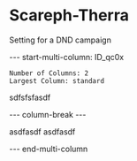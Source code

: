 # Scareph-Therra
Setting for a DND campaign

--- start-multi-column: ID_qc0x

```column-settings
Number of Columns: 2
Largest Column: standard
```

sdfsfsfasdf

--- column-break ---

asdfasdf
asdfasdf

--- end-multi-column

